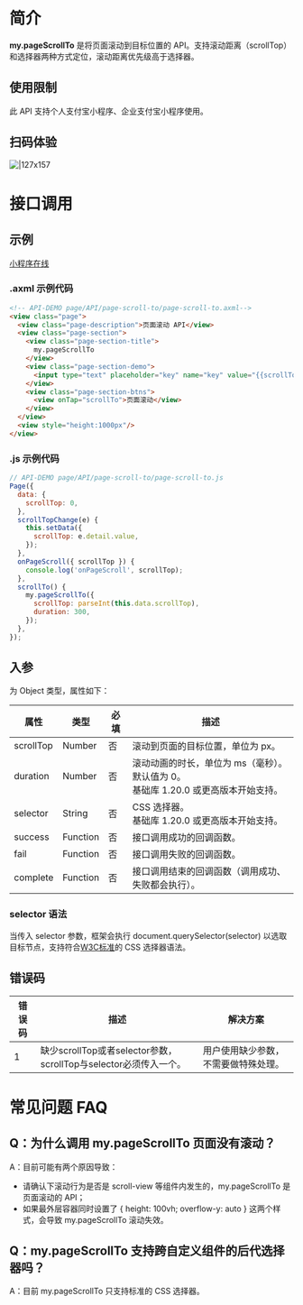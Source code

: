 # 简介
**my.pageScrollTo** 是将页面滚动到目标位置的 API。支持滚动距离（scrollTop）和选择器两种方式定位，滚动距离优先级高于选择器。

## 使用限制
此 API 支持个人支付宝小程序、企业支付宝小程序使用。

## 扫码体验
![|127x157](https://gw.alipayobjects.com/zos/skylark-tools/public/files/fddf26af471fde54223b5c44dc7e772d.jpeg#align=left&display=inline&height=157&margin=%5Bobject%20Object%5D&originHeight=157&originWidth=127&status=done&style=none&width=127)

# 接口调用

## 示例

[小程序在线](https://opendocs.alipay.com/openbox/mini/opendocs/page-scroll-to?view=preview&defaultPage=pages/index/index&defaultOpenedFiles=pages/index/index&theme=light) 

### .axml 示例代码
```html
<!-- API-DEMO page/API/page-scroll-to/page-scroll-to.axml-->
<view class="page">
  <view class="page-description">页面滚动 API</view>
  <view class="page-section">
    <view class="page-section-title">
      my.pageScrollTo
    </view>
    <view class="page-section-demo">
      <input type="text" placeholder="key" name="key" value="{{scrollTop}}" onInput="scrollTopChange"></input>
    </view>
    <view class="page-section-btns">
      <view onTap="scrollTo">页面滚动</view>
    </view>
  </view>
  <view style="height:1000px"/>
</view>
```

### .js 示例代码
```javascript
// API-DEMO page/API/page-scroll-to/page-scroll-to.js
Page({
  data: {
    scrollTop: 0,
  },
  scrollTopChange(e) {
    this.setData({
      scrollTop: e.detail.value,
    });
  },
  onPageScroll({ scrollTop }) {
    console.log('onPageScroll', scrollTop);
  },
  scrollTo() {
    my.pageScrollTo({
      scrollTop: parseInt(this.data.scrollTop),
      duration: 300,
    });
  },
});
```

## 入参
为 Object  类型，属性如下：

| **属性** | **类型** | **必填** | **描述** |
| --- | --- | --- | --- |
| scrollTop | Number | 否 | 滚动到页面的目标位置，单位为 px。|
| duration | Number | 否 | 滚动动画的时长，单位为 ms（毫秒）。默认值为 0。<br />基础库 1.20.0 或更高版本开始支持。 |
| selector | String | 否 | CSS 选择器。<br />基础库 1.20.0 或更高版本开始支持。 |
| success | Function | 否 | 接口调用成功的回调函数。 |
| fail | Function | 否 | 接口调用失败的回调函数。 |
| complete | Function | 否 | 接口调用结束的回调函数（调用成功、失败都会执行）。 |

### selector 语法
当传入 selector 参数，框架会执行 document.querySelector(selector) 以选取目标节点，支持符合[W3C标准](https://www.w3school.com.cn/cssref/css_selectors.asp)的 CSS 选择器语法。

## 错误码
| **错误码** | **描述** | **解决方案** |
| --- | --- | --- |
| 1 | 缺少scrollTop或者selector参数，scrollTop与selector必须传入一个。 | 用户使用缺少参数，不需要做特殊处理。 |

# 常见问题 FAQ

## Q：为什么调用 my.pageScrollTo 页面没有滚动？
A：目前可能有两个原因导致： 
   + 请确认下滚动行为是否是 scroll-view 等组件内发生的，my.pageScrollTo 是页面滚动的 API；
   + 如果最外层容器同时设置了 { height: 100vh; overflow-y: auto } 这两个样式，会导致 my.pageScrollTo 滚动失效。

## Q：my.pageScrollTo 支持跨自定义组件的后代选择器吗？
A：目前 my.pageScrollTo 只支持标准的 CSS 选择器。

